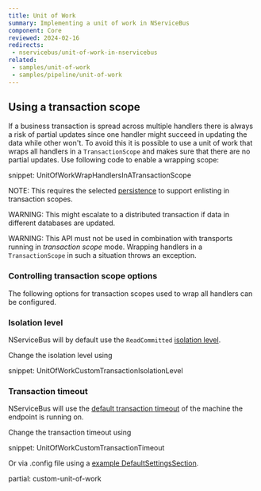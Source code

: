 ```yaml
---
title: Unit of Work
summary: Implementing a unit of work in NServiceBus
component: Core
reviewed: 2024-02-16
redirects:
 - nservicebus/unit-of-work-in-nservicebus
related:
 - samples/unit-of-work
 - samples/pipeline/unit-of-work
---
```



## Using a transaction scope

If a business transaction is spread across multiple handlers there is always a risk of partial updates since one handler might succeed in updating the data while other won't. To avoid this it is possible to use a unit of work that wraps all handlers in a `TransactionScope` and makes sure that there are no partial updates. Use following code to enable a wrapping scope:

snippet: UnitOfWorkWrapHandlersInATransactionScope

NOTE: This requires the selected [persistence](/persistence/) to support enlisting in transaction scopes.

WARNING: This might escalate to a distributed transaction if data in different databases are updated.

WARNING: This API must not be used in combination with transports running in *transaction scope* mode. Wrapping handlers in a `TransactionScope` in such a situation throws an exception.


### Controlling transaction scope options

The following options for transaction scopes used to wrap all handlers can be configured.


### Isolation level

NServiceBus will by default use the `ReadCommitted` [isolation level](https://msdn.microsoft.com/en-us/library/system.transactions.isolationlevel).

Change the isolation level using

snippet: UnitOfWorkCustomTransactionIsolationLevel


### Transaction timeout

NServiceBus will use the [default transaction timeout](https://msdn.microsoft.com/en-us/library/system.transactions.transactionmanager.defaulttimeout) of the machine the endpoint is running on.

Change the transaction timeout using

snippet: UnitOfWorkCustomTransactionTimeout

Or via .config file using a [example DefaultSettingsSection](https://msdn.microsoft.com/en-us/library/system.transactions.configuration.defaultsettingssection.aspx#Anchor_5).

partial: custom-unit-of-work
